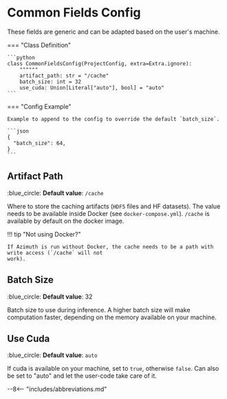 # Common Fields Config

These fields are generic and can be adapted based on the user's machine.

=== "Class Definition"

    ```python
    class CommonFieldsConfig(ProjectConfig, extra=Extra.ignore):
        """"""
        artifact_path: str = "/cache"
        batch_size: int = 32
        use_cuda: Union[Literal["auto"], bool] = "auto"
    ```

=== "Config Example"

    Example to append to the config to override the default `batch_size`.

    ```json
    {
      "batch_size": 64,
    }
    ```

## Artifact Path

:blue_circle: **Default value**: `/cache`

Where to store the caching artifacts (`HDF5` files and HF datasets). The value needs to be available
inside Docker (see `docker-compose.yml`). `/cache` is available by default on the docker image.

!!! tip "Not using Docker?"

    If Azimuth is run without Docker, the cache needs to be a path with write access (`/cache` will not
    work).

## Batch Size

:blue_circle: **Default value**: 32

Batch size to use during inference. A higher batch size will make computation faster, depending on
the memory available on your machine.

## Use Cuda

:blue_circle: **Default value**: `auto`

If cuda is available on your machine, set to `true`, otherwise `false`. Can also be set to "auto"
and let the user-code take care of it.

--8<-- "includes/abbreviations.md"
